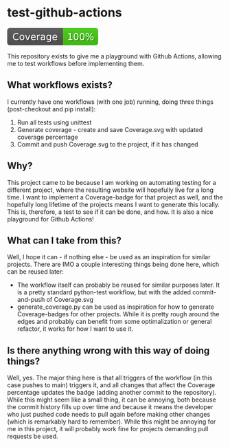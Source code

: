 # test-github-actions

![Coverage](./Coverage.svg)

This repository exists to give me a playground with Github Actions, allowing me to test workflows before implementing them.

## What workflows exists?
I currently have one workflows (with one job) running, doing three things (post-checkout and pip install):
 1) Run all tests using unittest
 2) Generate coverage - create and save Coverage.svg with updated coverage percentage
 3) Commit and push Coverage.svg to the project, if it has changed
 
## Why?
This project came to be because I am working on automating testing for a different project, where the resulting website will hopefully live for a long time. I want to implement a Coverage-badge for that project as well, and the hopefully long lifetime of the projects means I want to generate this locally. This is, therefore, a test to see if it can be done, and how.
It is also a nice playground for Github Actions!

## What can I take from this?
Well, I hope it can - if nothing else - be used as an inspiration for similar projects. There are IMO a couple interesting things being done here, which can be reused later:
 * The workflow itself can probably be reused for similar purposes later. It is a pretty standard python-test workflow, but with the added commit-and-push of Coverage.svg
 * generate_coverage.py can be used as inspiration for how to generate Coverage-badges for other projects. While it is pretty rough around the edges and probably can benefit from some optimalization or general refactor, it works for how I want to use it.
 
## Is there anything wrong with this way of doing things?
Well, yes. The major thing here is that all triggers of the workflow (in this case pushes to main) triggers it, and all changes that affect the Coverage percentage updates the badge (adding another commit to the repository). While this might seem like a small thing, it can be annoying, both because the commit history fills up over time and because it means the developer who just pushed code needs to pull again before making other changes (which is remarkably hard to remember). While this might be annoying for me in this project, it will probably work fine for projects demanding pull requests be used.
